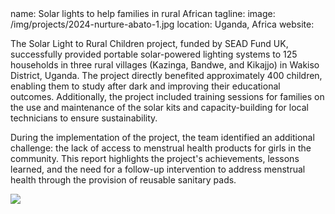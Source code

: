 <section src='project2.html'>
name: Solar lights to help families in rural African
tagline: 
image: /img/projects/2024-nurture-abato-1.jpg
location: Uganda, Africa
website: 

The Solar Light to Rural Children project, funded by SEAD Fund UK, successfully
provided portable solar-powered lighting systems to 125 households in three rural
villages (Kazinga, Bandwe, and Kikajjo) in Wakiso District, Uganda. The project directly
benefited approximately 400 children, enabling them to study after dark and improving
their educational outcomes. Additionally, the project included training sessions for
families on the use and maintenance of the solar kits and capacity-building for local
technicians to ensure sustainability.

During the implementation of the project, the team identified an additional challenge: the
lack of access to menstrual health products for girls in the community. This report
highlights the project's achievements, lessons learned, and the need for a follow-up
intervention to address menstrual health through the provision of reusable sanitary
pads.

<img src="/img/projects/2024-nurture-abato-2.jpg" />

<div style="display:none">

## PROJECT OBJECTIVES AND OUTCOMES

### Objectives
1. Provide 125 households (approximately 400 children) with access to reliable,
sustainable lighting for educational purposes.
2. Improve academic performance and educational outcomes for the beneficiary
children.
3. Build local capacity for solar technology maintenance and repair to ensure long-term
sustainability.

### OUTCOMES

125 solar lighting kits were distributed, benefiting 400 children who can now
study after dark.
Teachers reported increased homework completion rates and improved test
scores among beneficiary students.
Households have significantly reduced their use of kerosene lamps, saving
money and reducing health and fire hazards.
Five local technicians were trained to provide ongoing maintenance and repair
services for the solar kits.PROJECT ACTIVITIES
1. Distribution of Solar Lighting Kits.
- 125 portable solar lighting kits were distributed to households in Kazinga, Bandwe,
and Kikajjo villages.
- Each kit included a combined one unit of small solar panel, a rechargeable 5000 mAH
battery, and two LED lights capable of providing up to 8 hours of illumination per day.
1. Training and Capacity Building.
- Training sessions were conducted for beneficiary families on the proper use and
maintenance of the solar kits.
- Five local technicians were trained to provide technical support and repair services,
ensuring the sustainability of the project.
1. Educational Component.
- Partnered with local schools to develop learning materials that leverage the new
lighting access to improve student outcomes in math, science, and reading.
- Conducted awareness sessions on the benefits of solar energy and its impact on
education.

## BENEFICIARY STORIES

### Story 1: A Student’s Perspective

My name is Kato Musa, and I am 12 years old. Before we received the solar light, I used
to study by the light of a kerosene lamp, which made my eyes hurt and gave me
headaches. Sometimes, I couldn’t finish my homework because the lamp ran out of fuel.
Now, with the solar light, I can study every evening without any problems. My grades
have improved, and I feel more confident in class. Thank you for giving me this
opportunity to learn and grow."

### Story 2: A Mother’s Perspective

My name is Nalongo kibojja, and I am a mother of four children. The solar light has
made a big difference in our home. My children can now study in the evenings, and I no longer have to spend money on kerosene. However, my eldest daughter often misses
school during her menstrual cycle because we cannot afford sanitary pads. I hope that
one day she can have access to reusable pads so she can stay in school and achieve
her dreams.

## CHALLENGES AND LESSONS LEARNED

Challenges

- Limited funding delayed the distribution of additional solar kits to more households.
- The lack of menstrual health products emerged as a critical issue during community
engagement.
Lessons Learned
- Community involvement is crucial for the success and sustainability of development
projects.
- Addressing one challenge often reveals other underlying issues, such as menstrual
health, that require attention.

## Conclusion and Recommendations.

The Solar Light to Rural Children project has significantly improved the lives of 400
children by providing them with access to sustainable lighting for studying. However, the
identification of menstrual health as a critical challenge highlights the need for a follow-
up intervention.

### IDENTIFICATION OF MENSTRUAL HEALTH CHALLENGE

During the implementation of the project, the team identified a significant challenge
affecting girls in the community: the lack of access to menstrual health products. Many
girls miss school during their menstrual cycles due to the inability to afford sanitary
pads, which negatively impacts their education and overall well-being.
4.1 Need for Reusable Sanitary Pads.
To address this challenge, there is an urgent need to provide reusable sanitary pads,
which are cost-effective, environmentally friendly, and sustainable. A follow-up project is
proposed to:

- Distribute reusable sanitary pads to girls in the community.
- Conduct training on menstrual health and hygiene.
- Establish a local production unit for reusable pads to ensure long-term sustainability.

## RECOMMENDATIONS:

1. Implement a follow-up project to address menstrual health through the distribution of
reusable sanitary pads and training on menstrual hygiene.
2. Establish a local production unit for reusable pads to ensure sustainability and create
income-generating opportunities for women.
3. Continue monitoring and evaluating the impact of the solar lighting kits to ensure
long-term benefits.

Prepared by:

NAMAKULA AISHA
DIRECTOR Nurture Abato Initiative

ACKNOWLEDGMENTS:

We extend our heartfelt gratitude to SEAD Fund UK for their generous support and
commitment to improving the lives of rural children in Wakiso District, Uganda.

</div>

</section>


